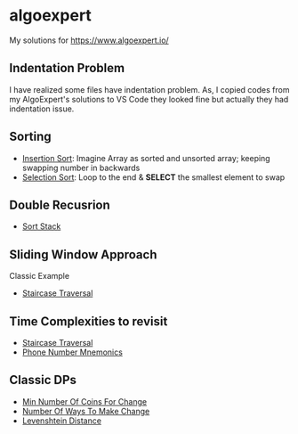 # algoexpert
My solutions for https://www.algoexpert.io/

## Indentation Problem
I have realized some files have indentation problem. As, I copied codes from my AlgoExpert's solutions to VS Code they looked fine but actually they had indentation issue.

## Sorting
- [Insertion Sort](Easy/Insertion%20Sort/sol.py): Imagine Array as sorted and unsorted array; keeping swapping number in backwards
- [Selection Sort](Easy/Selection%20Sort/sol.py): Loop to the end & **SELECT** the smallest element to swap

## Double Recusrion
- [Sort Stack](Medium/Sort%20Stack/sol.py)

## Sliding Window Approach
Classic Example
- [Staircase Traversal](Medium/Staircase%20Traversal/sol.py)


## Time Complexities to revisit
- [Staircase Traversal](Medium/Staircase%20Traversal/sol.py)
- [Phone Number Mnemonics](Medium/Phone%20Number%20Mnemonics/sol.py)


## Classic DPs
- [Min Number Of Coins For Change](Medium/Min%20Number%20Of%20Coins%20For%20Change/sol.py)
- [Number Of Ways To Make Change](Medium/Number%20Of%20Ways%20To%20Make%20Change/sol.py)
- [Levenshtein Distance](Medium/Levenshtein%20Distance/sol.py)